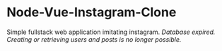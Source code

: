 # Node-Vue-Instagram-Clone
Simple fullstack web application imitating instagram.
*Database expired. Creating or retrieving users and posts is no longer possible.*
